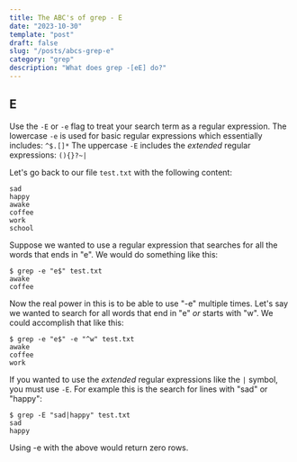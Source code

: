 ```yaml
---
title: The ABC's of grep - E
date: "2023-10-30"
template: "post"
draft: false
slug: "/posts/abcs-grep-e"
category: "grep"
description: "What does grep -[eE] do?"
---
```

E
--
Use the `-E` or `-e` flag to treat your search term as a regular expression.  The lowercase `-e` is used for basic regular expressions which essentially includes: `^$.[]*`
The uppercase `-E` includes the *extended* regular expressions: `(){}?~|`

Let's go back to our file `test.txt` with the following content:
```
sad
happy
awake
coffee
work
school
```

Suppose we wanted to use a regular expression that searches for all the words that ends in "e".  We would do something like this:
```
$ grep -e "e$" test.txt
awake
coffee
```

Now the real power in this is to be able to use "-e" multiple times.  Let's say we wanted to search for all words that end in "e" *or* starts with "w".
We could accomplish that like this:
```
$ grep -e "e$" -e "^w" test.txt
awake
coffee
work
```

If you wanted to use the *extended* regular expressions like the `|` symbol, you must use `-E`.
For example this is the search for lines with "sad" or "happy":
```
$ grep -E "sad|happy" test.txt
sad
happy
```

Using -e with the above would return zero rows.